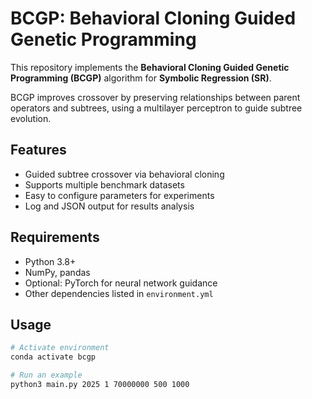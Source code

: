 # BCGP: Behavioral Cloning Guided Genetic Programming

This repository implements the **Behavioral Cloning Guided Genetic Programming (BCGP)** algorithm for **Symbolic Regression (SR)**.

BCGP improves crossover by preserving relationships between parent operators and subtrees, using a multilayer perceptron to guide subtree evolution.  

## Features
- Guided subtree crossover via behavioral cloning
- Supports multiple benchmark datasets
- Easy to configure parameters for experiments
- Log and JSON output for results analysis

## Requirements
- Python 3.8+
- NumPy, pandas
- Optional: PyTorch for neural network guidance
- Other dependencies listed in `environment.yml`

## Usage
```bash
# Activate environment
conda activate bcgp

# Run an example
python3 main.py 2025 1 70000000 500 1000
